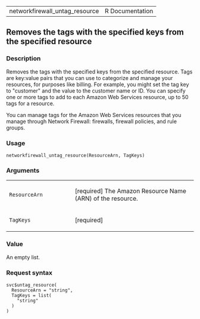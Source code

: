 <table style="width: 100%;">
<tbody>
<tr class="odd">
<td>networkfirewall_untag_resource</td>
<td style="text-align: right;">R Documentation</td>
</tr>
</tbody>
</table>

## Removes the tags with the specified keys from the specified resource

### Description

Removes the tags with the specified keys from the specified resource.
Tags are key:value pairs that you can use to categorize and manage your
resources, for purposes like billing. For example, you might set the tag
key to "customer" and the value to the customer name or ID. You can
specify one or more tags to add to each Amazon Web Services resource, up
to 50 tags for a resource.

You can manage tags for the Amazon Web Services resources that you
manage through Network Firewall: firewalls, firewall policies, and rule
groups.

### Usage

    networkfirewall_untag_resource(ResourceArn, TagKeys)

### Arguments

<table>
<colgroup>
<col style="width: 35%" />
<col style="width: 65%" />
</colgroup>
<tbody>
<tr class="odd">
<td><code
id="networkfirewall_untag_resource_:_ResourceArn">ResourceArn</code></td>
<td><p>[required] The Amazon Resource Name (ARN) of the
resource.</p></td>
</tr>
<tr class="even">
<td><code
id="networkfirewall_untag_resource_:_TagKeys">TagKeys</code></td>
<td><p>[required]</p></td>
</tr>
</tbody>
</table>

### Value

An empty list.

### Request syntax

    svc$untag_resource(
      ResourceArn = "string",
      TagKeys = list(
        "string"
      )
    )
